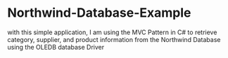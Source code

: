 # Northwind-Database-Example
with this simple application, I am using the MVC Pattern in C# to retrieve category, supplier, and product information from the Northwind Database using the OLEDB database Driver 
